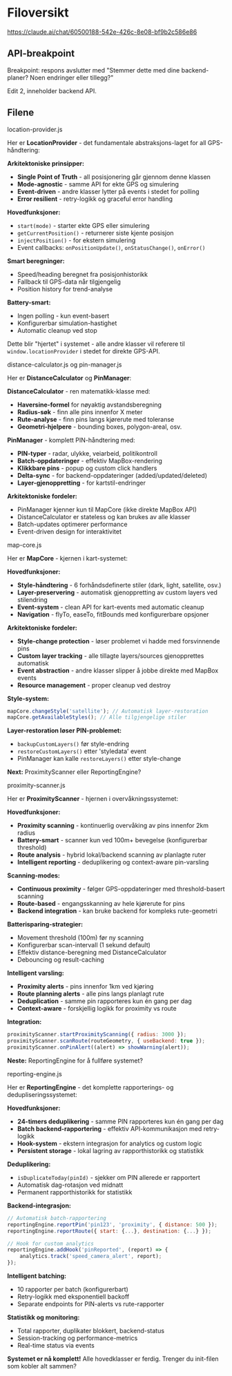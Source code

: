 
# Filoversikt

https://claude.ai/chat/60500188-542e-426c-8e08-bf9b2c586e86

## API-breakpoint

Breakpoint: respons avslutter med "Stemmer dette med dine backend-planer? Noen endringer eller tillegg?"

Edit 2, inneholder backend API.

## Filene

location-provider.js

Her er **LocationProvider** - det fundamentale abstraksjons-laget for all GPS-håndtering:

**Arkitektoniske prinsipper:**
- **Single Point of Truth** - all posisjonering går gjennom denne klassen
- **Mode-agnostic** - samme API for ekte GPS og simulering
- **Event-driven** - andre klasser lytter på events i stedet for polling
- **Error resilient** - retry-logikk og graceful error handling

**Hovedfunksjoner:**
- `start(mode)` - starter ekte GPS eller simulering
- `getCurrentPosition()` - returnerer siste kjente posisjon
- `injectPosition()` - for ekstern simulering
- Event callbacks: `onPositionUpdate()`, `onStatusChange()`, `onError()`

**Smart beregninger:**
- Speed/heading beregnet fra posisjonhistorikk
- Fallback til GPS-data når tilgjengelig
- Position history for trend-analyse

**Battery-smart:**
- Ingen polling - kun event-basert
- Konfigurerbar simulation-hastighet
- Automatic cleanup ved stop

Dette blir "hjertet" i systemet - alle andre klasser vil referere til `window.locationProvider` i stedet for direkte GPS-API.

distance-calculator.js og pin-manager.js

Her er **DistanceCalculator** og **PinManager**:

**DistanceCalculator** - ren matematikk-klasse med:
- **Haversine-formel** for nøyaktig avstandsberegning
- **Radius-søk** - finn alle pins innenfor X meter
- **Rute-analyse** - finn pins langs kjørerute med toleranse
- **Geometri-hjelpere** - bounding boxes, polygon-areal, osv.

**PinManager** - komplett PIN-håndtering med:
- **PIN-typer** - radar, ulykke, veiarbeid, politikontroll
- **Batch-oppdateringer** - effektiv MapBox-rendering
- **Klikkbare pins** - popup og custom click handlers
- **Delta-sync** - for backend-oppdateringer (added/updated/deleted)
- **Layer-gjenoppretting** - for kartstil-endringer

**Arkitektoniske fordeler:**
- PinManager kjenner kun til MapCore (ikke direkte MapBox API)
- DistanceCalculator er stateless og kan brukes av alle klasser
- Batch-updates optimerer performance
- Event-driven design for interaktivitet

map-core.js

Her er **MapCore** - kjernen i kart-systemet:

**Hovedfunksjoner:**
- **Style-håndtering** - 6 forhåndsdefinerte stiler (dark, light, satellite, osv.)
- **Layer-preservering** - automatisk gjenoppretting av custom layers ved stilendring
- **Event-system** - clean API for kart-events med automatic cleanup
- **Navigation** - flyTo, easeTo, fitBounds med konfigurerbare opsjoner

**Arkitektoniske fordeler:**
- **Style-change protection** - løser problemet vi hadde med forsvinnende pins
- **Custom layer tracking** - alle tillagte layers/sources gjenopprettes automatisk
- **Event abstraction** - andre klasser slipper å jobbe direkte med MapBox events
- **Resource management** - proper cleanup ved destroy

**Style-system:**
```javascript
mapCore.changeStyle('satellite'); // Automatisk layer-restoration
mapCore.getAvailableStyles(); // Alle tilgjengelige stiler
```

**Layer-restoration løser PIN-problemet:**
- `backupCustomLayers()` før style-endring
- `restoreCustomLayers()` etter 'styledata' event
- PinManager kan kalle `restoreLayers()` etter style-change

**Next:** ProximityScanner eller ReportingEngine?

proximity-scanner.js

Her er **ProximityScanner** - hjernen i overvåkningssystemet:

**Hovedfunksjoner:**
- **Proximity scanning** - kontinuerlig overvåking av pins innenfor 2km radius
- **Battery-smart** - scanner kun ved 100m+ bevegelse (konfigurerbar threshold)
- **Route analysis** - hybrid lokal/backend scanning av planlagte ruter
- **Intelligent reporting** - deduplikering og context-aware pin-varsling

**Scanning-modes:**
- **Continuous proximity** - følger GPS-oppdateringer med threshold-basert scanning
- **Route-based** - engangsskanning av hele kjørerute for pins
- **Backend integration** - kan bruke backend for kompleks rute-geometri

**Batterisparing-strategier:**
- Movement threshold (100m) før ny scanning
- Konfigurerbar scan-intervall (1 sekund default)
- Effektiv distance-beregning med DistanceCalculator
- Debouncing og result-caching

**Intelligent varsling:**
- **Proximity alerts** - pins innenfor 1km ved kjøring
- **Route planning alerts** - alle pins langs planlagt rute
- **Deduplication** - samme pin rapporteres kun én gang per dag
- **Context-aware** - forskjellig logikk for proximity vs route

**Integration:**
```javascript
proximityScanner.startProximityScanning({ radius: 3000 });
proximityScanner.scanRoute(routeGeometry, { useBackend: true });
proximityScanner.onPinAlert((alert) => showWarning(alert));
```

**Neste:** ReportingEngine for å fullføre systemet?

reporting-engine.js

Her er **ReportingEngine** - det komplette rapporterings- og dedupliseringssystemet:

**Hovedfunksjoner:**
- **24-timers deduplikering** - samme PIN rapporteres kun én gang per dag
- **Batch backend-rapportering** - effektiv API-kommunikasjon med retry-logikk
- **Hook-system** - ekstern integrasjon for analytics og custom logic
- **Persistent storage** - lokal lagring av rapporthistorikk og statistikk

**Deduplikering:**
- `isDuplicateToday(pinId)` - sjekker om PIN allerede er rapportert
- Automatisk dag-rotasjon ved midnatt
- Permanent rapporthistorikk for statistikk

**Backend-integrasjon:**
```javascript
// Automatisk batch-rapportering
reportingEngine.reportPin('pin123', 'proximity', { distance: 500 });
reportingEngine.reportRoute({ start: {...}, destination: {...} });

// Hook for custom analytics
reportingEngine.addHook('pinReported', (report) => {
    analytics.track('speed_camera_alert', report);
});
```

**Intelligent batching:**
- 10 rapporter per batch (konfigurerbart)
- Retry-logikk med eksponentiell backoff
- Separate endpoints for PIN-alerts vs rute-rapporter

**Statistikk og monitoring:**
- Total rapporter, duplikater blokkert, backend-status
- Session-tracking og performance-metrics
- Real-time status via events

**Systemet er nå komplett!** Alle hovedklasser er ferdig. Trenger du init-filen som kobler alt sammen?

